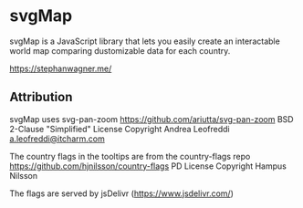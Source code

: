 # svgMap

svgMap is a JavaScript library that lets you easily create an interactable world map comparing dustomizable data for each country.

https://stephanwagner.me/


## Attribution

svgMap uses svg-pan-zoom
https://github.com/ariutta/svg-pan-zoom
BSD 2-Clause "Simplified" License
Copyright Andrea Leofreddi <a.leofreddi@itcharm.com>

The country flags in the tooltips are from the country-flags repo
https://github.com/hjnilsson/country-flags
PD License
Copyright Hampus Nilsson

The flags are served by jsDelivr (https://www.jsdelivr.com/)